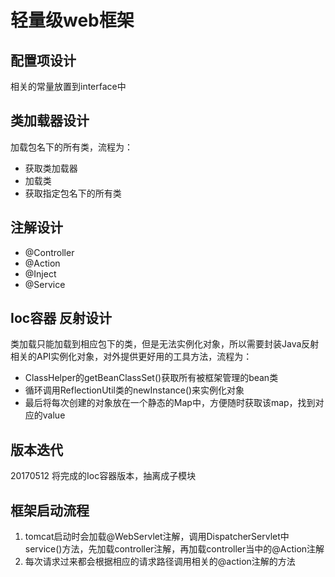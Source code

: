 # 轻量级web框架

## 配置项设计
相关的常量放置到interface中

## 类加载器设计
加载包名下的所有类，流程为：  
* 获取类加载器
* 加载类
* 获取指定包名下的所有类

## 注解设计
* @Controller
* @Action
* @Inject
* @Service

## Ioc容器 反射设计
类加载只能加载到相应包下的类，但是无法实例化对象，所以需要封装Java反射相关的API实例化对象，对外提供更好用的工具方法，流程为：
* ClassHelper的getBeanClassSet()获取所有被框架管理的bean类
* 循环调用ReflectionUtil类的newInstance()来实例化对象
* 最后将每次创建的对象放在一个静态的Map中，方便随时获取该map，找到对应的value



## 版本迭代
20170512 将完成的Ioc容器版本，抽离成子模块

## 框架启动流程
1. tomcat启动时会加载@WebServlet注解，调用DispatcherServlet中service()方法，先加载controller注解，再加载controller当中的@Action注解
2. 每次请求过来都会根据相应的请求路径调用相关的@action注解的方法

